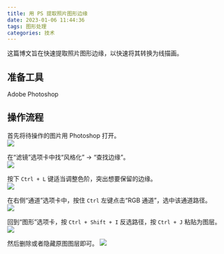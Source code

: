 ```yaml
---
title: 用 PS 提取照片图形边缘
date: 2023-01-06 11:44:36
tags: 图形处理
categories: 技术
---
```


这篇博文旨在快速提取照片图形边缘，以快速将其转换为线描画。

## 准备工具
Adobe Photoshop

## 操作流程
首先将待操作的图片用 Photoshop 打开。  
![](./images/extract-edges/import.png)

在“滤镜”选项卡中找“风格化” -> “查找边缘”。  
![](./images/extract-edges/search_edge.png)

按下 `Ctrl + L` 键适当调整色阶，突出想要保留的边缘。  
![](./images/extract-edges/color.png)

在右侧“通道”选项卡中，按住 `Ctrl` 左键点击“RGB 通道”，选中该通道路径。  
![](./images/extract-edges/RGB.png)

回到“图形”选项卡，按 `Ctrl + Shift + I` 反选路径，按 `Ctrl + J` 粘贴为图层。  
![](./images/extract-edges/path.png)

然后删除或者隐藏原图图层即可。
![](./images/extract-edges/final.png)